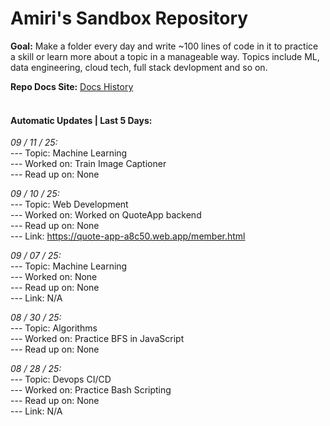 # Amiri's Sandbox Repository

**Goal:** Make a folder every day and write ~100 lines of code in it to practice a skill or learn more about a topic in a manageable way. Topics include ML, data engineering, cloud tech, full stack devlopment and so on. <br> 

 **Repo Docs Site:** [Docs History](https://amirihayes.github.io/sandbox/) <br><br> 

#### Automatic Updates | Last 5 Days: 

<em>09 / 11 / 25: </em>  
---  Topic: Machine Learning  
---  Worked on: Train Image Captioner  
---  Read up on: None  

<em>09 / 10 / 25: </em>  
---  Topic: Web Development  
---  Worked on: Worked on QuoteApp backend  
---  Read up on: None  
---  Link: https://quote-app-a8c50.web.app/member.html  

<em>09 / 07 / 25: </em>  
---  Topic: Machine Learning  
---  Worked on: None  
---  Read up on: None  
---  Link: N/A  

<em>08 / 30 / 25: </em>  
---  Topic: Algorithms  
---  Worked on: Practice BFS in JavaScript  
---  Read up on: None  

<em>08 / 28 / 25: </em>  
---  Topic: Devops CI/CD  
---  Worked on: Practice Bash Scripting  
---  Read up on: None  
---  Link: N/A  

